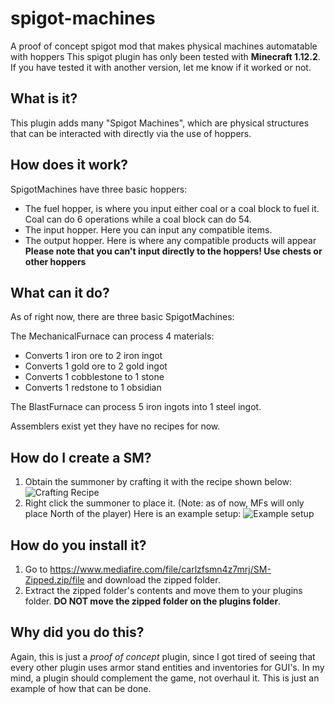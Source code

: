 # spigot-machines
A proof of concept spigot mod that makes physical machines automatable with hoppers
This spigot plugin has only been tested with **Minecraft 1.12.2**. If you have tested it with another version, let me know if it worked or
not.

## What is it?
This plugin adds many "Spigot Machines", which are physical structures that can be interacted with 
directly via the use of hoppers.

## How does it work?
SpigotMachines have three basic hoppers: 
* The fuel hopper, is where you input either coal or a coal block to fuel it.
Coal can do 6 operations while a coal block can do 54.
* The input hopper. Here you can input any compatible items.
* The output hopper. Here is where any compatible products will appear
**Please note that you can't input directly to the hoppers! Use chests or other hoppers**

## What can it do?
As of right now, there are three basic SpigotMachines:

The MechanicalFurnace can process 4 materials:
* Converts 1 iron ore to 2 iron ingot
* Converts 1 gold ore to 2 gold ingot
* Converts 1 cobblestone to 1 stone
* Converts 1 redstone to 1 obsidian

The BlastFurnace can process 5 iron ingots into 1 steel ingot.

Assemblers exist yet they have no recipes for now.

## How do I create a SM?
1. Obtain the summoner by crafting it with the recipe shown below:
![Crafting Recipe](https://i.imgur.com/ZF5uQ2k.png)
2. Right click the summoner to place it. (Note: as of now, MFs will only place North of the player)
Here is an example setup:
![Example setup](https://i.imgur.com/M6XmZKV.png)

## How do you install it?
1. Go to https://www.mediafire.com/file/carlzfsmn4z7mrj/SM-Zipped.zip/file and download the zipped folder.
2. Extract the zipped folder's contents and move them to your plugins folder. **DO NOT move the zipped folder on the plugins folder**.

## Why did you do this?
Again, this is just a *proof of concept* plugin, since I got tired of seeing that every other plugin uses armor stand entities and
inventories for GUI's. In my mind, a plugin should complement the game, not overhaul it. This is just an example of how that can be done.
